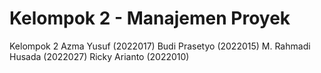 # Kelompok 2 - Manajemen Proyek
Kelompok 2
Azma Yusuf (2022017)
Budi Prasetyo (2022015)
M. Rahmadi Husada (2022027)
Ricky Arianto (2022010)
